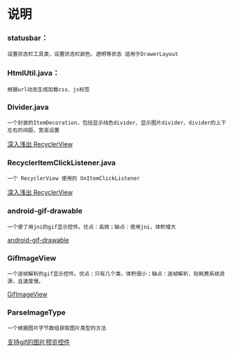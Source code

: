 # 说明  

### statusbar：  
	设置状态栏工具类，设置状态栏颜色、透明等状态 适用于DrawerLayout 

### HtmlUtil.java：  
	根据url动态生成加载css、js标签  

### Divider.java
	一个封装的ItemDecoration，包括显示纯色divider、显示图片divider、divider的上下左右的间距、宽高设置
[深入浅出 RecyclerView](https://blog.kymjs.com/code/2016/07/10/01/ "开源实验室")

### RecyclerItemClickListener.java
	一个 RecyclerView 使用的 OnItemClickListener
[深入浅出 RecyclerView](https://blog.kymjs.com/code/2016/07/10/01/ "开源实验室")

### android-gif-drawable
	一个使了用jni的gif显示控件。优点：高效；缺点：使用jni，体积增大
[android-gif-drawable](https://github.com/koral--/android-gif-drawable "android-gif-drawable")

### GifImageView
	一个逐帧解析的gif显示控件。优点：只有几个类，体积很小；缺点：逐帧解析，较耗费系统资源，且速度慢。
[GifImageView](https://github.com/felipecsl/GifImageView "GifImageView")

### ParseImageType
	一个根据图片字节数组获取图片类型的方法
[支持gif的图片预览控件](https://blog.kymjs.com/code/2015/10/18/01/ "开源实验室")